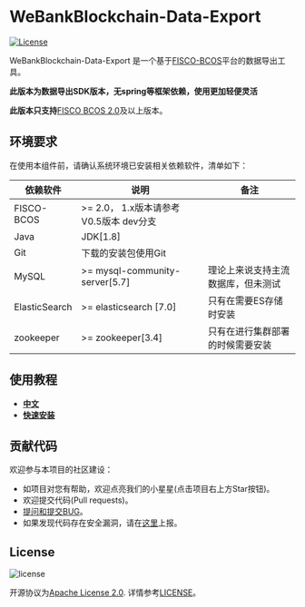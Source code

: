 
# WeBankBlockchain-Data-Export

[![License](https://img.shields.io/badge/license-Apache%202-4EB1BA.svg)](https://www.apache.org/licenses/LICENSE-2.0.html)


WeBankBlockchain-Data-Export 是一个基于[FISCO-BCOS](https://github.com/FISCO-BCOS/FISCO-BCOS)平台的数据导出工具。

**此版本为数据导出SDK版本，无spring等框架依赖，使用更加轻便灵活** 

**此版本只支持**[FISCO BCOS 2.0](https://fisco-bcos-documentation.readthedocs.io/zh_CN/latest/)及以上版本。




## 环境要求

在使用本组件前，请确认系统环境已安装相关依赖软件，清单如下：

| 依赖软件 | 说明 |备注|
| --- | --- | --- |
| FISCO-BCOS | >= 2.0， 1.x版本请参考V0.5版本 dev分支 |
| Java | JDK[1.8] ||
| Git | 下载的安装包使用Git | |
| MySQL | >= mysql-community-server[5.7] | 理论上来说支持主流数据库，但未测试|
| ElasticSearch | >= elasticsearch [7.0] | 只有在需要ES存储时安装 |
| zookeeper | >= zookeeper[3.4] | 只有在进行集群部署的时候需要安装|


## 使用教程

- [**中文**](https://data-doc.readthedocs.io/zh_CN/latest/docs/WeBankBlockchain-Data-Export/index.html)
- [**快速安装**](https://data-doc.readthedocs.io/zh_CN/sdk_v1.7.0_beta/docs/WeBankBlockchain-Data-Export/install_SDK.html)



## 贡献代码
欢迎参与本项目的社区建设：
- 如项目对您有帮助，欢迎点亮我们的小星星(点击项目右上方Star按钮)。
- 欢迎提交代码(Pull requests)。
- [提问和提交BUG](https://github.com/WeBankBlockchain/WeBankBlockchain-Data-Export/issues)。
- 如果发现代码存在安全漏洞，请在[这里](https://security.webank.com)上报。


## License
![license](http://img.shields.io/badge/license-Apache%20v2-blue.svg)

开源协议为[Apache License 2.0](http://www.apache.org/licenses/). 详情参考[LICENSE](../LICENSE)。
